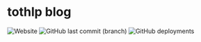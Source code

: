 # tothlp blog

![Website](https://img.shields.io/website?down_message=offline&up_message=online&url=https%3A%2F%2Ftothlp.hu)
![GitHub last commit (branch)](https://img.shields.io/github/last-commit/tothlp/tothlp.github.io/master?label=last%20released)
![GitHub deployments](https://img.shields.io/github/deployments/tothlp/tothlp.github.io/github-pages?label=state)
